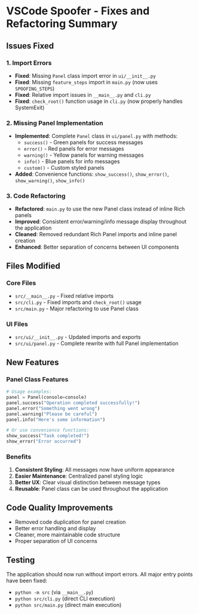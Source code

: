 # VSCode Spoofer - Fixes and Refactoring Summary

## Issues Fixed

### 1. Import Errors
- **Fixed**: Missing `Panel` class import error in `ui/__init__.py`
- **Fixed**: Missing `feature_steps` import in `main.py` (now uses `SPOOFING_STEPS`)
- **Fixed**: Relative import issues in `__main__.py` and `cli.py`
- **Fixed**: `check_root()` function usage in `cli.py` (now properly handles SystemExit)

### 2. Missing Panel Implementation
- **Implemented**: Complete `Panel` class in `ui/panel.py` with methods:
  - `success()` - Green panels for success messages
  - `error()` - Red panels for error messages  
  - `warning()` - Yellow panels for warning messages
  - `info()` - Blue panels for info messages
  - `custom()` - Custom styled panels
- **Added**: Convenience functions: `show_success()`, `show_error()`, `show_warning()`, `show_info()`

### 3. Code Refactoring
- **Refactored**: `main.py` to use the new Panel class instead of inline Rich panels
- **Improved**: Consistent error/warning/info message display throughout the application
- **Cleaned**: Removed redundant Rich Panel imports and inline panel creation
- **Enhanced**: Better separation of concerns between UI components

## Files Modified

### Core Files
- `src/__main__.py` - Fixed relative imports
- `src/cli.py` - Fixed imports and `check_root()` usage
- `src/main.py` - Major refactoring to use Panel class

### UI Files
- `src/ui/__init__.py` - Updated imports and exports
- `src/ui/panel.py` - Complete rewrite with full Panel implementation

## New Features

### Panel Class Features
```python
# Usage examples:
panel = Panel(console=console)
panel.success("Operation completed successfully!")
panel.error("Something went wrong")
panel.warning("Please be careful")
panel.info("Here's some information")

# Or use convenience functions:
show_success("Task completed!")
show_error("Error occurred")
```

### Benefits
1. **Consistent Styling**: All messages now have uniform appearance
2. **Easier Maintenance**: Centralized panel styling logic
3. **Better UX**: Clear visual distinction between message types
4. **Reusable**: Panel class can be used throughout the application

## Code Quality Improvements
- Removed code duplication for panel creation
- Better error handling and display
- Cleaner, more maintainable code structure
- Proper separation of UI concerns

## Testing
The application should now run without import errors. All major entry points have been fixed:
- `python -m src` (via `__main__.py`)
- `python src/cli.py` (direct CLI execution)
- `python src/main.py` (direct main execution)